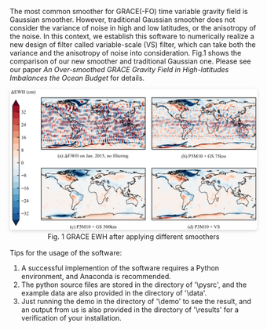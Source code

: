 The most common smoother for GRACE(-FO) time variable gravity field is Gaussian smoother.
However, traditional Gaussian smoother does not consider the variance of noise in high and low latitudes,
or the anisotropy of the noise.
In this context, we establish this software to numerically realize a new design of filter called variable-scale (VS)
filter,
which can take both the variance and the anisotropy of noise into consideration.
Fig.1 shows the comparison of our new smoother and traditional Gaussian one.
Please see our paper 
_An Over-smoothed GRACE Gravity Field in High-latitudes Imbalances the Ocean Budget_
for details.

<center>
    <img style="border-radius: 0.3125em;
    box-shadow: 0 2px 4px 0 rgba(34,36,38,.12),0 2px 10px 0 rgba(34,36,38,.08);" 
    src="https://raw.githubusercontent.com/NCSGgroup/VariableScaleFilter/main/img/plot_vs_filter/demo_pic.png">
    <br>
    <div style="
    display: inline-block;
    padding: 2px;">Fig. 1 GRACE EWH after applying different smoothers </div>
</center>

Tips for the usage of the software:

1. A successful implemention of the software requires a Python environment, and Anaconda is recommended.
2. The python source files are stored in the directory of '\pysrc', and the example data are also provided in the
   directory of '\data'.
3. Just running the demo in the directory of '\demo' to see the result, and an output from us is also provided in the
   directory of '\results' for a verification of your installation.
